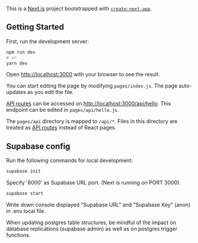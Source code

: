 This is a [Next.js](https://nextjs.org/) project bootstrapped with [`create-next-app`](https://github.com/vercel/next.js/tree/canary/packages/create-next-app).

## Getting Started

First, run the development server:

```bash
npm run dev
# or
yarn dev
```

Open [http://localhost:3000](http://localhost:3000) with your browser to see the result.

You can start editing the page by modifying `pages/index.js`. The page auto-updates as you edit the file.

[API routes](https://nextjs.org/docs/api-routes/introduction) can be accessed on [http://localhost:3000/api/hello](http://localhost:3000/api/hello). This endpoint can be edited in `pages/api/hello.js`.

The `pages/api` directory is mapped to `/api/*`. Files in this directory are treated as [API routes](https://nextjs.org/docs/api-routes/introduction) instead of React pages.

## Supabase config

Run the following commands for local development:

```bash
supabase init
```
Specify '8000' as Supabase URL port. (Next is running on PORT 3000).

```bash
supabase start
```

Write down console displayed "Supabase URL" and "Supabase Key" (anon) in .env.local file.

When updating postgres table structures, be mindful of the impact on database replications (supabase admin) as well as on postgres trigger functions.